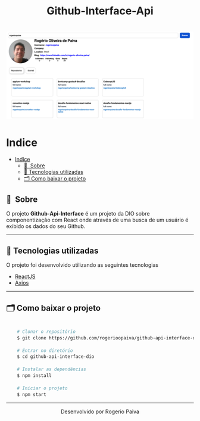 <h1 align="center">
    Github-Interface-Api
</h1>

<h1>
    <img src="./src/assets/github_api_interface_image.png">
</h1>

# Indice

- [Indice](#indice)
  - [🔖&nbsp; Sobre](#-sobre)
  - [🚀 Tecnologias utilizadas](#-tecnologias-utilizadas)
  - [🗂 Como baixar o projeto](#-como-baixar-o-projeto)

## 🔖&nbsp; Sobre

O projeto **Github-Api-Interface** é um projeto da DIO sobre componentização com React onde através de uma busca de um usuário é exibido os dados do seu Github.

---

## 🚀 Tecnologias utilizadas

O projeto foi desenvolvido utilizando as seguintes tecnologias

- [ReactJS](https://reactjs.org)
- [Axios](https://github.com/axios/axios)

---

## 🗂 Como baixar o projeto

```bash

    # Clonar o repositório
    $ git clone https://github.com/rogerioopaiva/github-api-interface-dio

    # Entrar no diretório
    $ cd github-api-interface-dio

    # Instalar as dependências
    $ npm install

    # Iniciar o projeto
    $ npm start
```

---

<p align="center">Desenvolvido por Rogerio Paiva</p>
